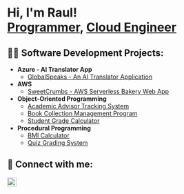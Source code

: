 <h1>Hi, I'm Raul! <br/><a href="https://github.com/RaulJRodriguez">Programmer</a>, <a href="https://www.linkedin.com/in/rauljrodriguez/">Cloud Engineer</a></h1>

<h2>👨‍💻 Software Development Projects:</h2>

- <b>Azure - AI Translator App</b>
  - [GlobalSpeaks - An AI Translator Application](https://github.com/RaulJRodriguez/AI-Translator-App)
- <b>AWS</b>
  - [SweetCrumbs - AWS Serverless Bakery Web App](https://github.com/RaulJRodriguez/ServerlessAWS)
- <b>Object-Oriented Programming</b>
  - [Academic Advisor Tracking System](https://github.com/RaulJRodriguez/AcademicAdvisingTracker)
  - [Book Collection Management Program](https://github.com/RaulJRodriguez/BookCollection)
  - [Student Grade Calculator](https://github.com/RaulJRodriguez/Object-Oriented-Programming)
- <b>Procedural Programming</b>
  - [BMI Calculator](https://github.com/RaulJRodriguez/BMICalculator)
  - [Quiz Grading System](https://github.com/RaulJRodriguez/QuizGrading)

<h2> 🤳 Connect with me:</h2>

[<img align="left" alt="RaulJRodriguez | LinkedIn" width="22px" src="https://cdn.jsdelivr.net/npm/simple-icons@v3/icons/linkedin.svg" />][linkedin]

[linkedin]: https://linkedin.com/in/rauljrodriguez/
